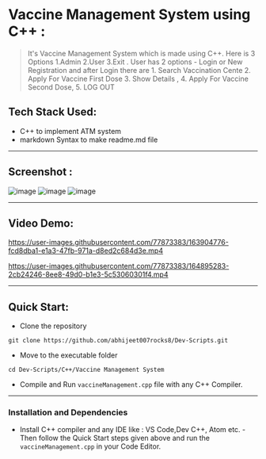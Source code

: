 # Vaccine Management System using C++ :

> It's Vaccine Management System which is made using C++. Here is 3 Options
1.Admin 2.User 3.Exit . User has 2 options - Login or New Registration and after Login there are 1. Search Vaccination Cente 2. Apply For Vaccine First Dose  3. Show Details , 4. Apply For Vaccine Second Dose,   5. LOG OUT

## Tech Stack Used: 
- C++ to implement ATM system
- markdown Syntax to make readme.md file

---
## Screenshot :

![image](https://user-images.githubusercontent.com/77873383/163901775-223a3b21-7e37-4ed0-bee5-fd3d890c4eee.png)
![image](https://user-images.githubusercontent.com/77873383/163901855-75948f60-4129-4a53-ba45-0241e4b90adc.png)
![image](https://user-images.githubusercontent.com/77873383/163902000-300092bf-b7dc-40e4-ab43-ed98eaa7cf54.png)



---

## Video Demo:




https://user-images.githubusercontent.com/77873383/163904776-fcd8dba1-e1a3-47fb-971a-d8ed2c684d3e.mp4





https://user-images.githubusercontent.com/77873383/164895283-2cb24246-8ee8-49d0-b1e3-5c53060301f4.mp4






---

## Quick Start:

- Clone the repository

```
git clone https://github.com/abhijeet007rocks8/Dev-Scripts.git
```

- Move to the executable folder
```
cd Dev-Scripts/C++/Vaccine Management System
```

- Compile and Run ``` vaccineManagement.cpp ``` file with any C++ Compiler.


---

### Installation and Dependencies
- Install C++ compiler and any IDE like : VS Code,Dev C++,  Atom etc.
-Then follow the Quick Start steps given above and run the ```vaccineManagement.cpp``` in your Code Editor.
